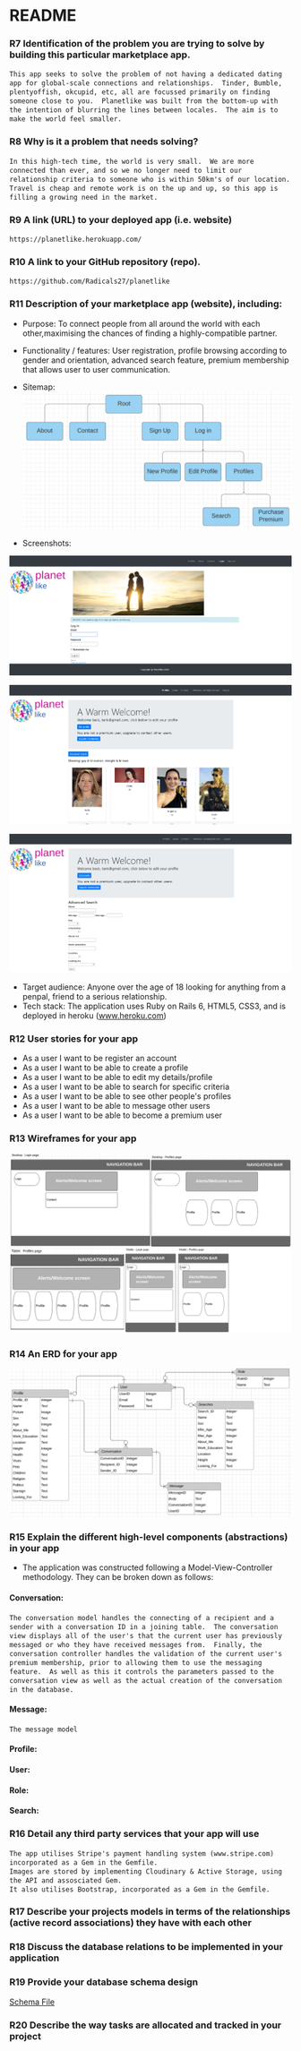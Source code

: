 # README

### R7	Identification of the problem you are trying to solve by building this particular marketplace app.
    This app seeks to solve the problem of not having a dedicated dating app for global-scale connections and relationships.  Tinder, Bumble, plentyoffish, okcupid, etc, all are focussed primarily on finding someone close to you.  Planetlike was built from the bottom-up with the intention of blurring the lines between locales.  The aim is to make the world feel smaller.

### R8	Why is it a problem that needs solving?
    In this high-tech time, the world is very small.  We are more connected than ever, and so we no longer need to limit our relationship criteria to someone who is within 50km's of our location.  Travel is cheap and remote work is on the up and up, so this app is filling a growing need in the market.

### R9	A link (URL) to your deployed app (i.e. website)
    https://planetlike.herokuapp.com/

### R10	A link to your GitHub repository (repo).
    https://github.com/Radicals27/planetlike

### R11	Description of your marketplace app (website), including:
- Purpose: To connect people from all around the world with each other,maximising the chances of finding a highly-compatible partner.
- Functionality / features: User registration, profile browsing according to gender and orientation, advanced search feature, premium membership that allows user to user communication.
- Sitemap: ![Planetlike Sitemap](app/assets/images/sitemap.png)

- Screenshots: 

![Planetlike Screenshot](app/assets/images/screenshot03.png)

![Planetlike Screenshot](app/assets/images/screenshot01.png)

![Planetlike Screenshot](app/assets/images/screenshot02.png)

- Target audience: Anyone over the age of 18 looking for anything from a penpal, friend to a serious relationship.
- Tech stack: The application uses Ruby on Rails 6, HTML5, CSS3, and is deployed in heroku (www.heroku.com)

### R12	User stories for your app
* As a user I want to be register an account
* As a user I want to be able to create a profile
* As a user I want to be able to edit my details/profile
* As a user I want to be able to search for specific criteria
* As a user I want to be able to see other people's profiles
* As a user I want to be able to message other users
* As a user I want to be able to become a premium user

### R13	Wireframes for your app
![Planetlike Screenshot](app/assets/images/wireframes.png)

### R14	An ERD for your app
![Planetlike Screenshot](app/assets/images/erd.png)

### R15	Explain the different high-level components (abstractions) in your app
* The application was constructed following a Model-View-Controller methodology. They can be broken down as follows:

#### Conversation:
    The conversation model handles the connecting of a recipient and a sender with a conversation ID in a joining table.  The conversation view displays all of the user's that the current user has previously messaged or who they have received messages from.  Finally, the conversation controller handles the validation of the current user's premium membership, prior to allowing them to use the messaging feature.  As well as this it controls the parameters passed to the conversation view as well as the actual creation of the conversation in the database.
    
####  Message:
    The message model
####  Profile:
####  User:
####  Role:
####  Search:


### R16	Detail any third party services that your app will use
    The app utilises Stripe's payment handling system (www.stripe.com) incorporated as a Gem in the Gemfile.
    Images are stored by implementing Cloudinary & Active Storage, using the API and assosciated Gem.
    It also utilises Bootstrap, incorporated as a Gem in the Gemfile.

### R17	Describe your projects models in terms of the relationships (active record associations) they have with each other

### R18	Discuss the database relations to be implemented in your application

### R19	Provide your database schema design

[Schema File](db/schema.rb)

### R20	Describe the way tasks are allocated and tracked in your project
